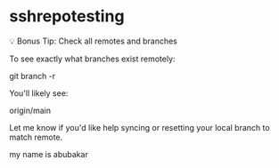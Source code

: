 # sshrepotesting
💡 Bonus Tip: Check all remotes and branches

To see exactly what branches exist remotely:

git branch -r

You'll likely see:

origin/main

Let me know if you'd like help syncing or resetting your local branch to match remote.

my name is abubakar
